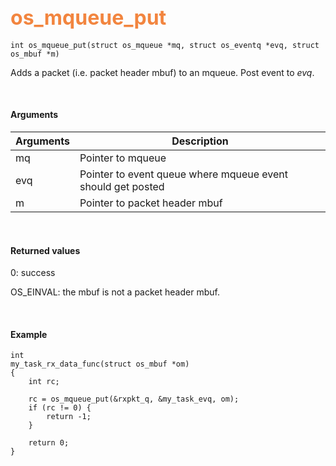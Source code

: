 ## <font color="#F2853F" style="font-size:24pt">os_mqueue_put</font>

```no-highlight
int os_mqueue_put(struct os_mqueue *mq, struct os_eventq *evq, struct os_mbuf *m)
```

Adds a packet (i.e. packet header mbuf) to an mqueue. Post event to *evq*. 

<br>

#### Arguments

| Arguments | Description |
|-----------|-------------|
| mq |  Pointer to mqueue  |
| evq | Pointer to event queue where mqueue event should get posted |
| m | Pointer to packet header mbuf |

<br>

#### Returned values

0: success

OS_EINVAL: the mbuf is not a packet header mbuf.

<br>

#### Example

```no-highlight
int
my_task_rx_data_func(struct os_mbuf *om)
{
    int rc;

    rc = os_mqueue_put(&rxpkt_q, &my_task_evq, om);
    if (rc != 0) {
        return -1;
    }

    return 0;
}
```

